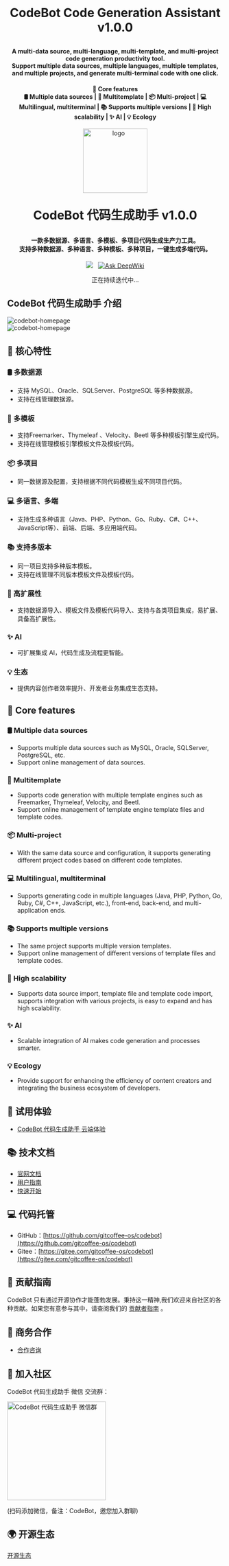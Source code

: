 <h1 align="center" style="margin: 30px 0 30px; font-weight: bold;">CodeBot Code Generation Assistant v1.0.0</h1>
<h4 align="center">
   A multi-data source, multi-language, multi-template, and multi-project code generation productivity tool. <br />Support multiple data sources, multiple languages, multiple templates, and multiple projects, and generate multi-terminal code with one click.
</h4>
<h4 align="center">
   🌟 Core features<br />🛢️ Multiple data sources | 📂 Multitemplate | 📦 Multi-project | 💻 Multilingual, multiterminal | 📚 Supports multiple versions | 🧩 High scalability | ✨ AI | 💡 Ecology
</h4>
<p align="center">
	<!-- <img alt="logo" src="https://codebot.exmay.com/docs/images/codebot_logo.svg" width="150" height="150"> -->
   <img alt="logo" src="https://cdn.exmay.com/exmay/exmay-app/static/images/codebot_logo.png" width="150" height="150">
</p>
<h1 align="center" style="margin: 30px 0 30px; font-weight: bold;">CodeBot 代码生成助手 v1.0.0</h1>
<h4 align="center">
	一款多数据源、多语言、多模板、多项目代码生成生产力工具。<br />支持多种数据源、多种语言、多种模板、多种项目，一键生成多端代码。
</h4>

<p align="center">
	<!-- <a href="https://github.com/gitcoffee-os/codebot/blob/main/LICENSE" style="display:inline-block;margin:5px;">
		<img src="https://img.shields.io/github/license/gitcoffee-os/postbot.svg?labelColor=ffeb3b&color=d81e06">
	</a>&nbsp;&nbsp;
	<a href="https://deepwiki.com/gitcoffee-os/codebot" style="display:inline-block;margin:5px;">
      <img alt="Ask DeepWiki" src="https://deepwiki.com/badge.svg">
    </a> -->
    <a href="https://github.com/gitcoffee-os/codebot/blob/main/LICENSE" style="display:inline-block;">
      <img src="https://img.shields.io/github/license/gitcoffee-os/postbot.png?labelColor=ffeb3b&color=d81e06">
   </a>&nbsp;&nbsp;
   <a href="https://deepwiki.com/gitcoffee-os/codebot" style="display:inline-block;">
      <img alt="Ask DeepWiki" src="https://deepwiki.com/badge.svg">
    </a>
</p>
<p align="center">
	正在持续迭代中...
</p>

## CodeBot 代码生成助手 介绍
<!-- ![codebot-homepage](https://codebot.exmay.com/docs/images/codebot_homepage.png)
![codebot-homepage](https://codebot.exmay.com/docs/images/codebot_homepage_dark.png) -->
<img src="https://codebot.exmay.com/docs/images/codebot_homepage.png" alt="codebot-homepage" style="max-width: 100%;" />
<br />
<img src="https://codebot.exmay.com/docs/images/codebot_homepage_dark.png" alt="codebot-homepage" style="max-width: 100%;" />


## 🌟 核心特性
### 🛢️ 多数据源
   - 支持 MySQL、Oracle、SQLServer、PostgreSQL 等多种数据源。
   - 支持在线管理数据源。
###  📂 多模板
   - 支持Freemarker、Thymeleaf 、Velocity、Beetl 等多种模板引擎生成代码。
   - 支持在线管理模板引擎模板文件及模板代码。
### 📦 多项目
   - 同一数据源及配置，支持根据不同代码模板生成不同项目代码。
### 💻 多语言、多端
   - 支持生成多种语言（Java、PHP、Python、Go、Ruby、C#、C++、JavaScript等）、前端、后端、多应用端代码。
### 📚 支持多版本
   - 同一项目支持多种版本模板。
   - 支持在线管理不同版本模板文件及模板代码。
### 🧩 高扩展性
   - 支持数据源导入、模板文件及模板代码导入、支持与各类项目集成，易扩展、具备高扩展性。
### ✨ AI
   - 可扩展集成 AI，代码生成及流程更智能。
### 💡 生态
   - 提供内容创作者效率提升、开发者业务集成生态支持。

## 🌟 Core features
### 🛢️ Multiple data sources
   - Supports multiple data sources such as MySQL, Oracle, SQLServer, PostgreSQL, etc.
   - Support online management of data sources.
###  📂 Multitemplate
   - Supports code generation with multiple template engines such as Freemarker, Thymeleaf, Velocity, and Beetl.
   - Support online management of template engine template files and template codes.
### 📦 Multi-project
   - With the same data source and configuration, it supports generating different project codes based on different code templates.
### 💻 Multilingual, multiterminal
   - Supports generating code in multiple languages (Java, PHP, Python, Go, Ruby, C#, C++, JavaScript, etc.), front-end, back-end, and multi-application ends.
### 📚 Supports multiple versions
   - The same project supports multiple version templates.
   - Support online management of different versions of template files and template codes.
### 🧩 High scalability
   - Supports data source import, template file and template code import, supports integration with various projects, is easy to expand and has high scalability.
### ✨ AI
   - Scalable integration of AI makes code generation and processes smarter.
### 💡 Ecology
   - Provide support for enhancing the efficiency of content creators and integrating the business ecosystem of developers.

## 👀 试用体验
- [CodeBot 代码生成助手 云端体验](https://codebot.cloud.exmay.com/)

## 📚 技术文档
- [官网文档](https://codebot.exmay.com/docs)
- [用户指南](https://codebot.exmay.com/docs/README)
- [快速开始](https://codebot.exmay.com/docs/quickstart)

## 💻 代码托管
- GitHub：[https://github.com/gitcoffee-os/codebot](https://github.com/gitcoffee-os/codebot)
- Gitee：[https://gitee.com/gitcoffee-os/codebot](https://gitee.com/gitcoffee-os/codebot)

## 🙌 贡献指南

CodeBot 只有通过开源协作才能蓬勃发展。秉持这一精神,我们欢迎来自社区的各种贡献。如果您有意参与其中，请查阅我们的 [贡献者指南](https://codebot.exmay.com/docs/contributing) 。

## 🤝 商务合作

- [合作咨询](https://codebot.exmay.com/docs/partner)

## 👥 加入社区
CodeBot 代码生成助手 微信 交流群：

<img src="https://codebot.exmay.com/docs/images/gitcoffee_wechat.jpg" width="230" title="CodeBot 代码生成助手 微信群" />

(扫码添加微信，备注：CodeBot，邀您加入群聊)

## 🌍 开源生态

[开源生态](https://codebot.exmay.com/docs/opensource) 
